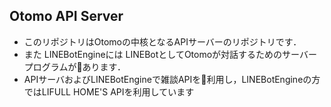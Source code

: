 Otomo API Server
---
- このリポジトリはOtomoの中核となるAPIサーバーのリポジトリです．
- また LINEBotEngineには LINEBotとしてOtomoが対話するためのサーバープログラムがあります．
- APIサーバおよびLINEBotEngineで雑談APIを利用し，LINEBotEngineの方ではLIFULL HOME'S APIを利用しています
